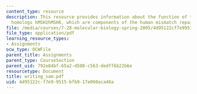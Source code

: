 ```yaml
---
content_type: resource
description: This resource provides information about the function of the human MutS
  homologs hMSH2hMSH6, which are components of the human mismatch repair (MMR) system.
file: /media/courses/7-28-molecular-biology-spring-2005/4d95122cf7e99515bfb917e060aca46a_writing_sam.pdf
file_type: application/pdf
learning_resource_types:
- Assignments
ocw_type: OCWFile
parent_title: Assignments
parent_type: CourseSection
parent_uid: 792e84bf-65a2-d508-c563-dedff6b22b6e
resourcetype: Document
title: writing_sam.pdf
uid: 4d95122c-f7e9-9515-bfb9-17e060aca46a
---
```

